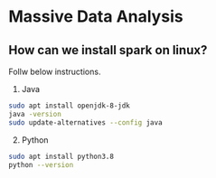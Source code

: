 # Massive Data Analysis

## How can we install spark on linux? 
Follw below instructions. 
1. Java
```bash
sudo apt install openjdk-8-jdk
java -version
sudo update-alternatives --config java
```
2. Python
```bash
sudo apt install python3.8
python --version
```
